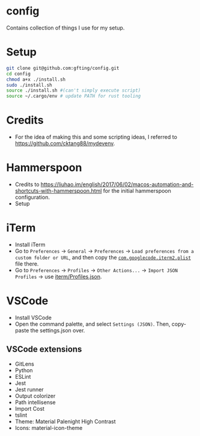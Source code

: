 # config

Contains collection of things I use for my setup.

# Setup

```bash
git clone git@github.com:gfting/config.git
cd config
chmod a+x ./install.sh
sudo ./install.sh
source ./install.sh #(can't simply execute script)
source ~/.cargo/env # update PATH for rust tooling
```

# Credits

-   For the idea of making this and some scripting ideas, I referred to https://github.com/cktang88/mydevenv.

# Hammerspoon

-   Credits to https://liuhao.im/english/2017/06/02/macos-automation-and-shortcuts-with-hammerspoon.html for the initial hammerspoon configuration.
-   Setup

# iTerm

-   Install iTerm
-   Go to `Preferences` -> `General` -> `Preferences` -> `Load preferences from a custom folder or URL`, and then copy the [`com.googlecode.iterm2.plist`](iterm/com.googlecode.iterm2.plist) file there.
-   Go to `Preferences` -> `Profiles` -> `Other Actions...` -> `Import JSON Profiles` -> use [iterm/Profiles.json](iterm/Profiles.json).

# VSCode

-   Install VSCode
-   Open the command palette, and select `Settings (JSON)`. Then, copy-paste the settings.json over.

## VSCode extensions

-   GitLens
-   Python
-   ESLint
-   Jest
-   Jest runner
-   Output colorizer
-   Path intellisense
-   Import Cost
-   tslint
-   Theme: Material Palenight High Contrast
-   Icons: material-icon-theme
